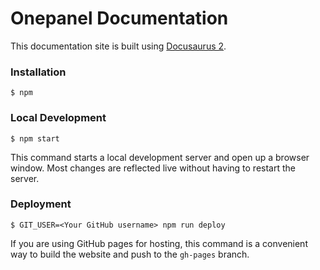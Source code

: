 # Onepanel Documentation

This documentation site is built using [Docusaurus 2](https://v2.docusaurus.io/).

### Installation

```
$ npm
```

### Local Development

```
$ npm start
```

This command starts a local development server and open up a browser window. Most changes are reflected live without having to restart the server.


### Deployment

```
$ GIT_USER=<Your GitHub username> npm run deploy
```

If you are using GitHub pages for hosting, this command is a convenient way to build the website and push to the `gh-pages` branch.
